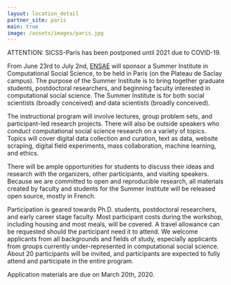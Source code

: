 ```yaml
---
layout: location_detail
partner_site: paris
main: true
image: /assets/images/paris.jpg
---
```

ATTENTION: SICSS-Paris has been postponed until 2021 due to COVID-19.

From June 23rd to July 2nd, [ENSAE](https://www.ensae.fr/en/) will sponsor a Summer Institute in Computational Social Science, to be held in Paris (on the Plateau de Saclay campus). The purpose of the Summer Institute is to bring together graduate students, postdoctoral researchers, and beginning faculty interested in computational social science. The Summer Institute is for both social scientists (broadly conceived) and data scientists (broadly conceived). 

The instructional program will involve lectures, group problem sets, and participant-led research projects. There will also be outside speakers who conduct computational social science research on a variety of topics. Topics will cover digital data collection and curation, text as data, website scraping, digital field experiments, mass collaboration, machine learning, and ethics. 

There will be ample opportunities for students to discuss their ideas and research with the organizers, other participants, and visiting speakers. Because we are committed to open and reproducible research, all materials created by faculty and students for the Summer Institute will be released open source, mostly in French.

Participation is geared towards Ph.D. students, postdoctoral researchers, and early career stage faculty. Most participant costs during the workshop, including housing and most meals, will be covered. A travel allowance can be requested should the participant need it to attend. We welcome applicants from all backgrounds and fields of study, especially applicants from groups currently under-represented in computational social science. About 20 participants will be invited, and participants are expected to fully attend and participate in the entire program.

Application materials are due on March 20th, 2020.
